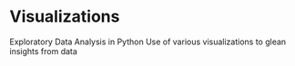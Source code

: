 # Visualizations
Exploratory Data Analysis in Python
Use of various visualizations to glean insights from data
